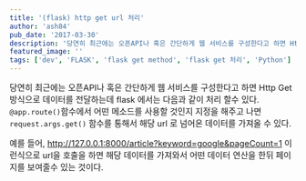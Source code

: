 ```yaml
---
title: '(flask) http get url 처리'
author: 'ash84'
pub_date: '2017-03-30'
description: '당연히 최근에는 오픈API나 혹은 간단하게 웹 서비스를 구성한다고 하면 Http Get 방식으로 데이터를 전달하는데 flask 에서는 다음과 같이 처리 할수 있다. `@app.route()`함수에서 어떤 메소드를 사용할 것인지 지정을 해주고 나면 `request.args.get()` 함수를 통해서 해당 url 로 넘어온 데이터를 가져올 수 있다.'
featured_image: ''
tags: ['dev', 'FLASK', 'flask get method', 'flask get 처리', 'Python']
---
```



<span style="font-size: 11pt;">당연히 최근에는 오픈API나 혹은 간단하게 웹 서비스를 구성한다고 하면 Http Get 방식으로 데이터를 전달하는데 flask 에서는 다음과 같이 처리 할수 있다. `@app.route()`함수에서 어떤 메소드를 사용할 것인지 지정을 해주고 나면 `request.args.get()` 함수를 통해서 해당 url 로 넘어온 데이터를 가져올 수 있다. </span>

<span style="font-size: 11pt;">  
</span>

<span style="font-size: 11pt;">예를 들어, http://127.0.0.1:8000/article?keyword=google&pageCount=1 이런식으로 url을 호출을 하면 해당 데이터를 가져와서 어떤 데이터 연산을 한뒤 페이지를 보여줄수 있는 것이다. </span>

<span style="font-size: 11pt;"></span>

<script src="https://gist.github.com/AhnSeongHyun/6444186.js"></script><span style="font-size: 11pt;">  
</span>



